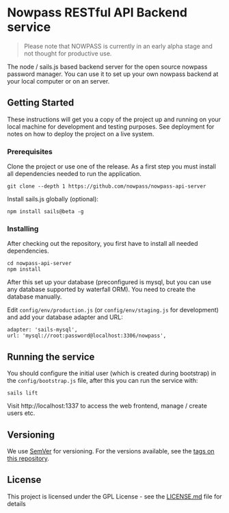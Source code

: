 # Nowpass RESTful API Backend service

> Please note that NOWPASS is currently in an early alpha stage and not thought for productive use.

The node / sails.js based backend server for the open source nowpass password manager. 
You can use it to set up your own nowpass backend at your local computer or on an server.  

## Getting Started

These instructions will get you a copy of the project up and running on your local machine for development and testing purposes. See deployment for notes on how to deploy the project on a live system.

### Prerequisites

Clone the project or use one of the release. As a first step you must install all dependencies needed to run the application.

```
git clone --depth 1 https://github.com/nowpass/nowpass-api-server
```

Install sails.js globally (optional):

```
npm install sails@beta -g
```

### Installing

After checking out the repository, you first have to install all needed dependencies.

```
cd nowpass-api-server
npm install
```

After this set up your database (preconfigured is mysql, but you can use any database supported by waterfall ORM).
You need to create the database manually.

Edit `config/env/production.js` (or `config/env/staging.js` for development) and add your database adapter and URL:

```
adapter: 'sails-mysql',
url: 'mysql://root:password@localhost:3306/nowpass',
```

## Running the service

You should configure the initial user (which is created during bootstrap) in the `config/bootstrap.js` file,
after this you can run the service with:

```
sails lift
```

Visit http://localhost:1337 to access the web frontend, manage / create users etc.


## Versioning

We use [SemVer](http://semver.org/) for versioning. For the versions available, see the [tags on this repository](https://github.com/nowpass/nowpass-api-server/tags). 

## License

This project is licensed under the GPL License - see the [LICENSE.md](LICENSE.md) file for details

